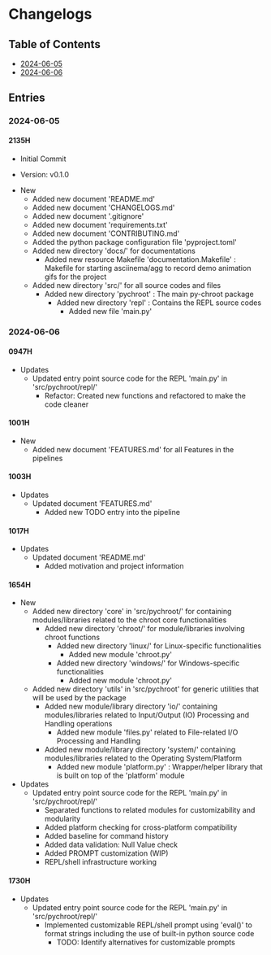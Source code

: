 # Changelogs

## Table of Contents
+ [2024-06-05](#2024-06-05)
+ [2024-06-06](#2024-06-06)

## Entries

### 2024-06-05
#### 2135H
+ Initial Commit

+ Version: v0.1.0

- New
    + Added new document 'README.md'
    + Added new document 'CHANGELOGS.md'
    + Added new document '.gitignore'
    + Added new document 'requirements.txt'
    + Added new document 'CONTRIBUTING.md'
    + Added the python package configuration file 'pyproject.toml'
    - Added new directory 'docs/' for documentations
        + Added new resource Makefile 'documentation.Makefile' : Makefile for starting asciinema/agg to record demo animation gifs for the project
    - Added new directory 'src/' for all source codes and files
        - Added new directory 'pychroot' : The main py-chroot package
            - Added new directory 'repl' : Contains the REPL source codes
                + Added new file 'main.py'

### 2024-06-06
#### 0947H
- Updates
    - Updated entry point source code for the REPL 'main.py' in 'src/pychroot/repl/'
        + Refactor: Created new functions and refactored to make the code cleaner

#### 1001H
- New
    + Added new document 'FEATURES.md' for all Features in the pipelines

#### 1003H
- Updates
    - Updated document 'FEATURES.md'
        + Added new TODO entry into the pipeline

#### 1017H
- Updates
    - Updated document 'README.md'
        + Added motivation and project information

#### 1654H
- New
    - Added new directory 'core' in 'src/pychroot/' for containing modules/libraries related to the chroot core functionalities
        - Added new directory 'chroot/' for module/libraries involving chroot functions
            - Added new directory 'linux/' for Linux-specific functionalities
                + Added new module 'chroot.py'
            - Added new directory 'windows/' for Windows-specific functionalities
                + Added new module 'chroot.py'
    - Added new directory 'utils' in 'src/pychroot' for generic utilities that will be used by the package
        - Added new module/library directory 'io/' containing modules/libraries related to Input/Output (IO) Processing and Handling operations
            + Added new module 'files.py' related to File-related I/O Processing and Handling
        - Added new module/library directory 'system/' containing modules/libraries related to the Operating System/Platform
            + Added new module 'platform.py' : Wrapper/helper library that is built on top of the 'platform' module
- Updates
    - Updated entry point source code for the REPL 'main.py' in 'src/pychroot/repl/'
        + Separated functions to related modules for customizability and modularity
        + Added platform checking for cross-platform compatibility
        + Added baseline for command history
        + Added data validation: Null Value check
        + Added PROMPT customization (WIP)
        + REPL/shell infrastructure working

#### 1730H
- Updates
    - Updated entry point source code for the REPL 'main.py' in 'src/pychroot/repl/'
        - Implemented customizable REPL/shell prompt using 'eval()' to format strings including the use of built-in python source code
            + TODO: Identify alternatives for customizable prompts

